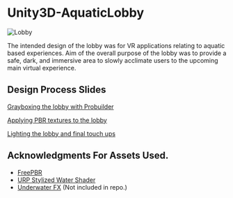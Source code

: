 # Unity3D-AquaticLobby

![Lobby](https://user-images.githubusercontent.com/10013436/200131223-284a3dd4-8c65-411d-b4e4-33b930fa3858.gif)

The intended design of the lobby was for VR applications relating to aquatic based experiences.
Aim of the overall purpose of the lobby was to provide a safe, dark, and immersive area to slowly acclimate users to the upcoming main virtual experience.

## Design Process Slides
[Grayboxing the lobby with Probuilder](https://docs.google.com/presentation/d/1LPNM02Kut9Hm9xwu3xL1kiza1CRSaqc8vIcvLWFOPyE/edit?usp=sharing)

[Applying PBR textures to the lobby](https://docs.google.com/presentation/d/1E-tvqpYGLGhVmVot5natmtunNyo5YHK76CB7zwdmE4E/edit?usp=sharing)

[Lighting the lobby and final touch ups](https://docs.google.com/presentation/d/1E-tvqpYGLGhVmVot5natmtunNyo5YHK76CB7zwdmE4E/edit?usp=sharing)

## Acknowledgments For Assets Used.
- [FreePBR](https://freepbr.com/)
- [URP Stylized Water Shader](https://assetstore.unity.com/packages/vfx/shaders/urp-stylized-water-shader-proto-series-187485)
- [Underwater FX](https://assetstore.unity.com/packages/vfx/particles/environment/underwater-fx-61157) (Not included in repo.)

